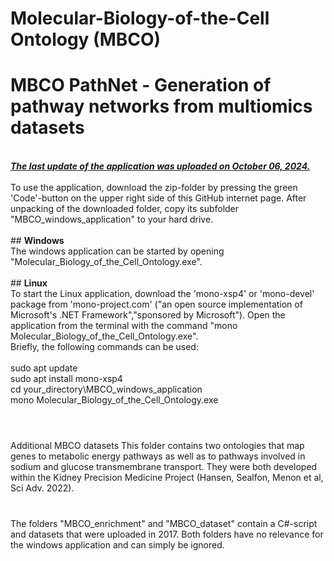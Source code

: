 # Molecular-Biology-of-the-Cell Ontology (MBCO)
# MBCO PathNet - Generation of pathway networks from multiomics datasets
<br>
<b><i><u>The last update of the application was uploaded on October 06, 2024.</u></i></b><br>
<br>
To use the application, download the zip-folder by pressing the green 'Code'-button on the upper right side of this GitHub internet page. After unpacking of the downloaded folder, copy its subfolder "MBCO_windows_application" to your hard drive.<br>
<br>
## <b>Windows</b><br>
The windows application can be started by opening "Molecular_Biology_of_the_Cell_Ontology.exe".<br>
<br>
## <b>Linux</b><br>
To start the Linux application, download the 'mono-xsp4' or 'mono-devel' package from 'mono-project.com' ("an open source implementation of Microsoft's .NET Framework","sponsored by Microsoft"). Open the application from the terminal with the command "mono Molecular_Biology_of_the_Cell_Ontology.exe".<br>
Briefly, the following commands can be used:<br>
<br>
sudo apt update<br>
sudo apt install mono-xsp4<br>
cd your_directory\MBCO_windows_application<br>
mono Molecular_Biology_of_the_Cell_Ontology.exe<br>
<br>

#
Additional MBCO datasets
This folder contains two ontologies that map genes to metabolic energy pathways as well as to pathways involved in sodium and glucose transmembrane transport. They were both developed within the Kidney Precision Medicine Project (Hansen, Sealfon, Menon et al, Sci Adv. 2022).
#
The folders "MBCO_enrichment" and "MBCO_dataset" contain a C#-script and datasets that were uploaded in 2017. Both folders have no relevance for the windows application and can simply be ignored.
